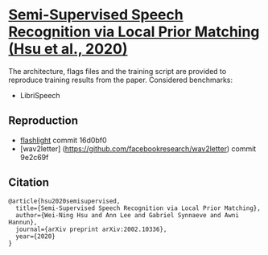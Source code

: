 # [Semi-Supervised Speech Recognition via Local Prior Matching (Hsu et al., 2020)](https://arxiv.org/abs/2002.10336)

The architecture, flags files and the training script are provided to reproduce training results from the paper.
Considered benchmarks:
- LibriSpeech

## Reproduction
- [flashlight](https://github.com/facebookresearch/flashlight) commit 16d0bf0
- [wav2letter] (https://github.com/facebookresearch/wav2letter) commit 9e2c69f

## Citation
```
@article{hsu2020semisupervised,
  title={Semi-Supervised Speech Recognition via Local Prior Matching},
  author={Wei-Ning Hsu and Ann Lee and Gabriel Synnaeve and Awni Hannun},
  journal={arXiv preprint arXiv:2002.10336},
  year={2020}
}
```

